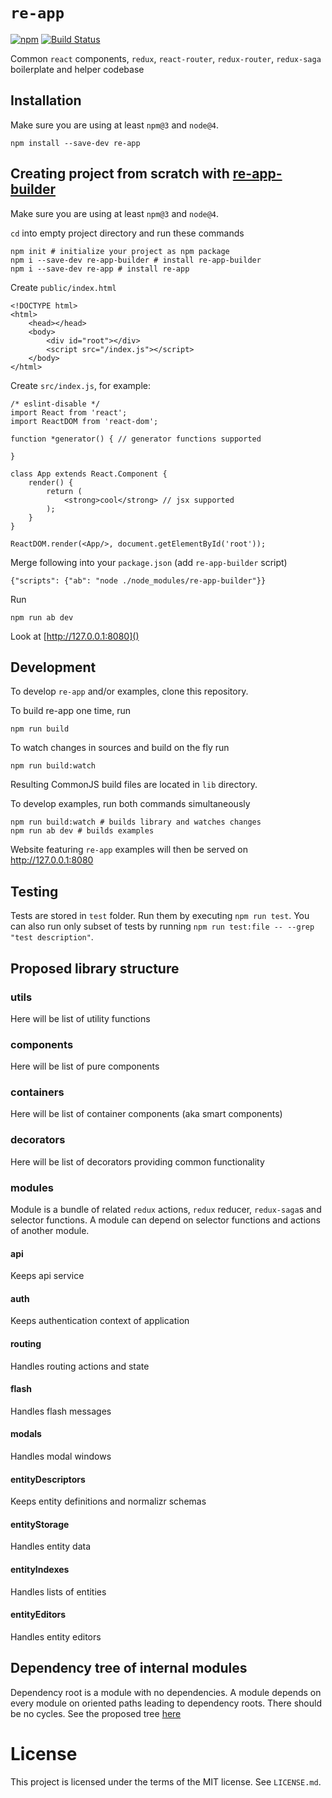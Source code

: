 # `re-app` 

[![npm](https://img.shields.io/npm/v/re-app.svg?maxAge=2592000)](https://www.npmjs.com/package/re-app)
[![Build Status](https://travis-ci.org/stackscz/re-app.svg?branch=master)](https://travis-ci.org/stackscz/re-app)

Common `react` components, `redux`, `react-router`, `redux-router`, `redux-saga` boilerplate and helper codebase

## Installation

Make sure you are using at least `npm@3` and `node@4`.

    npm install --save-dev re-app

## Creating project from scratch with <a href="https://github.com/stackscz/re-app-builder" target="_blank">re-app-builder <i class="fa fa-external-link"></i></a>

Make sure you are using at least `npm@3` and `node@4`.

`cd` into empty project directory and run these commands

    npm init # initialize your project as npm package
    npm i --save-dev re-app-builder # install re-app-builder
    npm i --save-dev re-app # install re-app


Create `public/index.html`

    <!DOCTYPE html>
    <html>
        <head></head>
        <body>
            <div id="root"></div>
            <script src="/index.js"></script>
        </body>
    </html>


Create `src/index.js`, for example:

    /* eslint-disable */
    import React from 'react';
    import ReactDOM from 'react-dom';

    function *generator() { // generator functions supported

    }

    class App extends React.Component {
        render() {
            return (
                <strong>cool</strong> // jsx supported
            );
        }
    }

    ReactDOM.render(<App/>, document.getElementById('root'));


Merge following into your `package.json` (add `re-app-builder` script)

    {"scripts": {"ab": "node ./node_modules/re-app-builder"}}


Run

    npm run ab dev


Look at [http://127.0.0.1:8080]()

## Development

To develop `re-app` and/or examples, clone this repository.

To build re-app one time, run 

    npm run build

To watch changes in sources and build on the fly run
    
    npm run build:watch

Resulting CommonJS build files are located in `lib` directory.

To develop examples, run both commands simultaneously
    
    npm run build:watch # builds library and watches changes
    npm run ab dev # builds examples

Website featuring `re-app` examples will then be served on http://127.0.0.1:8080

## Testing

Tests are stored in `test` folder. Run them by executing `npm run test`.
You can also run only subset of tests by running `npm run test:file -- --grep "test description"`.

## Proposed library structure

### utils

Here will be list of utility functions

### components

Here will be list of pure components

### containers

Here will be list of container components (aka smart components)

### decorators

Here will be list of decorators providing common functionality

### modules

Module is a bundle of related `redux` actions, `redux` reducer, `redux-saga`s and selector functions.
A module can depend on selector functions and actions of another module.

#### api

Keeps api service

#### auth

Keeps authentication context of application

#### routing

Handles routing actions and state

#### flash

Handles flash messages

#### modals

Handles modal windows

#### entityDescriptors

Keeps entity definitions and normalizr schemas

#### entityStorage

Handles entity data

#### entityIndexes

Handles lists of entities

#### entityEditors

Handles entity editors

## Dependency tree of internal modules

Dependency root is a module with no dependencies. A module depends on every module on oriented paths leading to dependency roots. There should be no cycles.
See the proposed tree [here](http://knsv.github.io/mermaid/live_editor/#/edit/Z3JhcGggUkwKCmFwaQpyb3V0aW5nCmF1dGgKYXV0aCAtLT4gYXBpCmVudGl0eURlc2NyaXB0b3JzCmVudGl0eURlc2NyaXB0b3JzIC0tPiBhcGkKZW50aXR5U3RvcmFnZQplbnRpdHlTdG9yYWdlIC0tPiBlbnRpdHlEZXNjcmlwdG9ycwplbnRpdHlJbmRleGVzCmVudGl0eUluZGV4ZXMgLS0-IGVudGl0eVN0b3JhZ2UKZW50aXR5RWRpdG9ycwplbnRpdHlFZGl0b3JzIC0tPiBlbnRpdHlTdG9yYWdlCmZsYXNoCm1vZGFscw)

# License

This project is licensed under the terms of the MIT license. See `LICENSE.md`.
